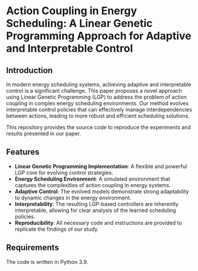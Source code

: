 # Action Coupling in Energy Scheduling: A Linear Genetic Programming Approach for Adaptive and Interpretable Control

## Introduction

In modern energy scheduling systems, achieving adaptive and interpretable control is a significant challenge. This paper proposes a novel approach using Linear Genetic Programming (LGP) to address the problem of action coupling in complex energy scheduling environments. Our method evolves interpretable control policies that can effectively manage interdependencies between actions, leading to more robust and efficient scheduling solutions.

This repository provides the source code to reproduce the experiments and results presented in our paper.

## Features

-   **Linear Genetic Programming Implementation**: A flexible and powerful LGP core for evolving control strategies.
-   **Energy Scheduling Environment**: A simulated environment that captures the complexities of action coupling in energy systems.
-   **Adaptive Control**: The evolved models demonstrate strong adaptability to dynamic changes in the energy environment.
-   **Interpretability**: The resulting LGP-based controllers are inherently interpretable, allowing for clear analysis of the learned scheduling policies.
-   **Reproducibility**: All necessary code and instructions are provided to replicate the findings of our study.

## Requirements

The code is written in Python 3.9. 

